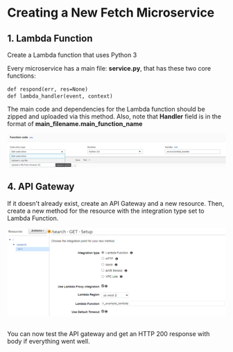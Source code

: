# Creating a New Fetch Microservice
## 1. Lambda Function
Create a Lambda function that uses Python 3

 Every microservice has a main file: **service.py**, that has these two core functions:
```
def respond(err, res=None)
def lambda_handler(event, context)
```
The main code and dependencies for the Lambda function should be zipped and uploaded via this method.  Also,  note that **Handler** field is in the format of **main_filename.main_function_name**

![enter image description here](img/ss_lambda_uload.png)

## 4. API Gateway
If it doesn't already exist, create an API Gateway and a new resource. Then, create a new method for the resource with the integration type set to Lambda Function.

![ss_api_search](img/ss_api_search.png)
##
You can now test the API gateway and get an HTTP 200 response with body if everything went well.
